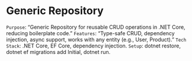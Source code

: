 # Generic Repository

`Purpose`: “Generic Repository for reusable CRUD operations in .NET Core, reducing boilerplate code.”
`Features`: “Type-safe CRUD, dependency injection, async support, works with any entity (e.g., User, Product).”
`Tech Stack`: .NET Core, EF Core, dependency injection.
`Setup`: dotnet restore, dotnet ef migrations add Initial, dotnet run.  

